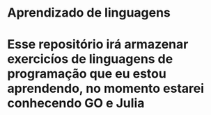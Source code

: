# Aprendizado de linguagens

# Esse repositório irá armazenar exercicíos de linguagens de programação que eu estou aprendendo, no momento estarei conhecendo GO e Julia
